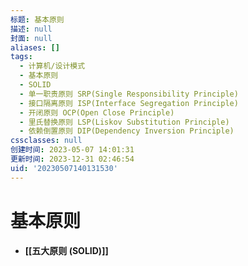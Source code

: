 ```yaml
---
标题: 基本原则
描述: null
封面: null
aliases: []
tags:
  - 计算机/设计模式
  - 基本原则
  - SOLID
  - 单一职责原则 SRP(Single Responsibility Principle)
  - 接口隔离原则 ISP(Interface Segregation Principle)
  - 开闭原则 OCP(Open Close Principle)
  - 里氏替换原则 LSP(Liskov Substitution Principle)
  - 依赖倒置原则 DIP(Dependency Inversion Principle)
cssclasses: null
创建时间: 2023-05-07 14:01:31
更新时间: 2023-12-31 02:46:54
uid: '20230507140131530'
---
```


# 基本原则

- **[[五大原则 (SOLID)]]**
